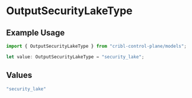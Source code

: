 # OutputSecurityLakeType

## Example Usage

```typescript
import { OutputSecurityLakeType } from "cribl-control-plane/models";

let value: OutputSecurityLakeType = "security_lake";
```

## Values

```typescript
"security_lake"
```